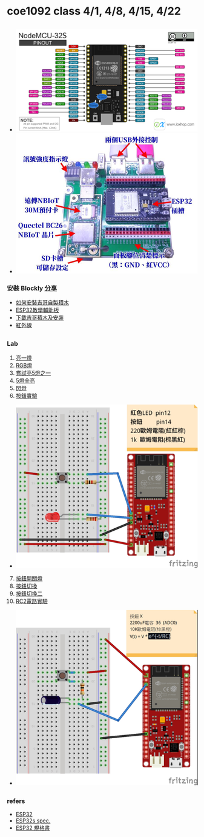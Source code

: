 # coe1092 class 4/1, 4/8, 4/15, 4/22
##
* ![esp32s](https://github.com/jumbokh/coe1092-class/blob/main/images/ESP32s-pinout.png)
* ![esp32-addon](https://github.com/jumbokh/coe1092-class/blob/main/images/esp32-addon.jpg)
### 安裝 Blockly [分享](https://drive.google.com/drive/folders/1VclhUVmHykGprA47lIaqz-tVqBDMcxmh?usp=sharing)
* [如何安裝吉哥自製積木](https://sites.google.com/jes.mlc.edu.tw/ljj/linkit7697/%E5%A6%82%E4%BD%95%E5%AE%89%E8%A3%9D%E5%90%89%E5%93%A5%E8%87%AA%E8%A3%BD%E7%A9%8D%E6%9C%A8?authuser=0)
* [ESP32教學輔助板](https://sites.google.com/jes.mlc.edu.tw/ljj/linkit7697/%E5%A6%82%E4%BD%95%E5%AE%89%E8%A3%9D%E5%90%89%E5%93%A5%E8%87%AA%E8%A3%BD%E7%A9%8D%E6%9C%A8?authuser=0)
* [下載吉哥積木及安裝](https://drive.google.com/drive/folders/1FizimTpWh6PhsD6qNA5MPQnHxEZ9vS5d)
* [紅外線](https://sites.google.com/jes.mlc.edu.tw/ljj/linkit7697/%E7%B4%85%E5%A4%96%E7%B7%9A%E7%99%BC%E5%B0%84%E8%88%87%E6%8E%A5%E6%94%B6)
##
### Lab
1. [亮一燈](https://github.com/jumbokh/coe1092-class/blob/main/lab/ex1_red/ex1_red.ino)
2. [RGB燈](https://github.com/jumbokh/coe1092-class/blob/main/lab/ex1_rgb/ex1_rgb.ino)
3. [嘗試亮5燈之一](https://github.com/jumbokh/coe1092-class/blob/main/lab/ex2_light1/ex2_light1.ino)
4. [5燈全亮](https://github.com/jumbokh/coe1092-class/blob/main/lab/ex2_5light/ex2_5light.ino)
5. [閃燈](https://github.com/jumbokh/coe1092-class/blob/main/lab/ex2_5lightflip/ex2_5lightflip.ino)
6. [按鈕實驗](https://github.com/jumbokh/coe1092-class/blob/main/lab/lab_button/lab_button.ino)
* ![ESP32s-btn led](https://github.com/jumbokh/coe1092-class/blob/main/images/esp32s-btnled_bb.jpg)
7. [按鈕開關燈](https://github.com/jumbokh/coe1092-class/tree/main/lab/lab_buttonSW)
8. [按鈕切換](https://github.com/jumbokh/coe1092-class/tree/main/lab/lab_buttonState)
9. [按鈕切換二](https://github.com/jumbokh/coe1092-class/tree/main/lab/lab_buttontg)
10. [RC2電路實驗](https://github.com/jumbokh/coe1092-class/tree/main/lab/rclab)
* ![RC](https://github.com/jumbokh/coe1092-class/blob/main/images/esp32s-3v3RC_bb.jpg)
##
### refers
* [ESP32](https://stanley2910.pixnet.net/blog/post/192141981-esp32-%E7%A1%AC%E9%AB%94%E8%A6%8F%E6%A0%BC)
* [ESP32s spec.](https://docs.ai-thinker.com/_media/esp32/docs/nodemcu-32s_product_specification.pdf)
* [ESP32 規格書](https://docs.ai-thinker.com/_media/esp32/docs/nodemcu-32s_%E4%BA%A7%E5%93%81%E8%A7%84%E6%A0%BC%E4%B9%A6.pdf)
##
